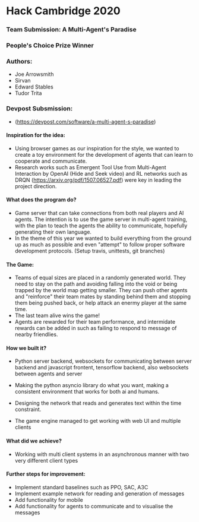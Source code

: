 # Hack Cambridge 2020

### Team Submission: A Multi-Agent's Paradise
### People's Choice Prize Winner

### Authors:
- Joe Arrowsmith
- Sirvan
- Edward Stables
- Tudor Trita

### Devpost Subsmission:
- (https://devpost.com/software/a-multi-agent-s-paradise)


#### Inspiration for the idea:
- Using browser games as our inspiration for the style, we wanted to create a toy environment for the development of agents that can learn to cooperate and communicate.
- Research works such as Emergent Tool Use from Multi-Agent Interaction by OpenAI (Hide and Seek video) and RL networks such as DRQN (https://arxiv.org/pdf/1507.06527.pdf) were key in leading the project direction.

#### What does the program do?
- Game server that can take connections from both real players and AI agents. The intention is to use the game server in multi-agent training, with the plan to teach the agents the ability to communicate, hopefully generating their own language.
- In the theme of this year we wanted to build everything from the ground up as much as possible and even "attempt" to follow proper software development protocols. (Setup travis, unittests, git branches)

#### The Game:
- Teams of equal sizes are placed in a randomly generated world. They need to stay on the path and avoiding falling into the void or being trapped by the world map getting smaller. They can push other agents and "reinforce" their team mates by standing behind them and stopping them being pushed back, or help attack an enermy player at the same time.
- The last team alive wins the game!
- Agents are rewarded for their team performance, and intermidate rewards can be added in such as failing to respond to message of nearby friendlies.

#### How we built it?
- Python server backend, websockets for communicating between server backend and javascript frontent, tensorflow backend, also websockets between agents and server
- Making the python asyncio library do what you want, making a consistent environment that works for both ai and humans.
- Designing the network that reads and generates text within the time constraint.

- The game engine managed to get working with web UI and multiple clients

#### What did we achieve?
- Working with multi client systems in an asynchronous manner with two very different client types

#### Further steps for improvement:
- Implement standard baselines such as PPO, SAC, A3C
- Implement example network for reading and generation of messages
- Add functionality for mobile
- Add functionality for agents to communicate and to visualise the messages
